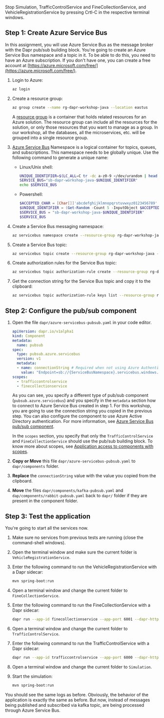 Stop Simulation, TrafficControlService and FineCollectionService, and VehicleRegistrationService by pressing Crtl-C in the respective terminal windows.

## Step 1: Create Azure Service Bus 

In this assignment, you will use Azure Service Bus as the message broker with the Dapr pub/sub building block. You're going to create an Azure Service Bus namespace and a topic in it. To be able to do this, you need to have an Azure subscription. If you don't have one, you can create a free account at [https://azure.microsoft.com/free/](https://azure.microsoft.com/free/).

1. Login to Azure:

    ```bash
    az login
    ```

1. Create a resource group:

    ```bash
    az group create --name rg-dapr-workshop-java --location eastus
    ```

    A [resource group](https://learn.microsoft.com/azure/azure-resource-manager/management/manage-resource-groups-portal) is a container that holds related resources for an Azure solution. The resource group can include all the resources for the solution, or only those resources that you want to manage as a group. In our workshop, all the databases, all the microservices, etc. will be grouped into a single resource group.

1. [Azure Service Bus](https://learn.microsoft.com/en-us/azure/service-bus-messaging/) Namespace is a logical container for topics, queues, and subscriptions. This namespace needs to be globally unique. Use the following command to generate a unique name:

    - Linux/Unix shell:
       
        ```bash
        UNIQUE_IDENTIFIER=$(LC_ALL=C tr -dc a-z0-9 </dev/urandom | head -c 5)
        SERVICE_BUS="sb-dapr-workshop-java-$UNIQUE_IDENTIFIER"
        echo $SERVICE_BUS
        ```

    - Powershell:
    
        ```powershell
        $ACCEPTED_CHAR = [Char[]]'abcdefghijklmnopqrstuvwxyz0123456789'
        $UNIQUE_IDENTIFIER = (Get-Random -Count 5 -InputObject $ACCEPTED_CHAR) -join ''
        $SERVICE_BUS = "sb-dapr-workshop-java-$UNIQUE_IDENTIFIER"
        $SERVICE_BUS
        ```

1. Create a Service Bus messaging namespace:

    ```bash
    az servicebus namespace create --resource-group rg-dapr-workshop-java --name $SERVICE_BUS --location eastus
    ```

1. Create a Service Bus topic:

    ```bash
    az servicebus topic create --resource-group rg-dapr-workshop-java --namespace-name $SERVICE_BUS --name test
    ```

1. Create authorization rules for the Service Bus topic:

    ```bash
    az servicebus topic authorization-rule create --resource-group rg-dapr-workshop-java --namespace-name $SERVICE_BUS --topic-name test --name DaprWorkshopJavaAuthRule --rights Manage Send Listen
    ```

1. Get the connection string for the Service Bus topic and copy it to the clipboard:

    ```bash
    az servicebus topic authorization-rule keys list --resource-group rg-dapr-workshop-java --namespace-name $SERVICE_BUS --topic-name test --name DaprWorkshopJavaAuthRule  --query primaryConnectionString --output tsv
    ```

## Step 2: Configure the pub/sub component

1. Open the file `dapr/azure-servicebus-pubsub.yaml` in your code editor.

    ```yaml
    apiVersion: dapr.io/v1alpha1
    kind: Component
    metadata:
      name: pubsub
    spec:
      type: pubsub.azure.servicebus
      version: v1
      metadata:
      - name: connectionString # Required when not using Azure Authentication.
        value: "Endpoint=sb://{ServiceBusNamespace}.servicebus.windows.net/;SharedAccessKeyName={PolicyName};SharedAccessKey={Key};EntityPath={ServiceBus}"
    scopes:
      - trafficcontrolservice
      - finecollectionservice
    ```

    As you can see, you specify a different type of pub/sub component (`pubsub.azure.servicebus`) and you specify in the `metadata` section how to connect to Azure Service Bus created in step 1. For this workshop, you are going to use the connection string you copied in the previous step. You can also configure the component to use Azure Active Directory authentication. For more information, see [Azure Service Bus pub/sub component](https://docs.dapr.io/reference/components-reference/supported-pubsub/setup-azure-servicebus-topics/).

    In the `scopes` section, you specify that only the `TrafficControlService` and `FineCollectionService` should use the pub/sub building block. To know more about scopes, see [Application access to components with scopes](https://docs.dapr.io/operations/components/component-scopes/#application-access-to-components-with-scopes).

1. **Copy or Move** this file `dapr/azure-servicebus-pubsub.yaml` to `dapr/components` folder.

1. **Replace** the `connectionString` value with the value you copied from the clipboard.

1. **Move** the files `dapr/components/kafka-pubsub.yaml` and `dap/components/rabbit-pubsub.yaml`  back to `dapr/` folder if they are present in the component folder.

## Step 3: Test the application

You're going to start all the services now. 

1. Make sure no services from previous tests are running (close the command-shell windows).

1. Open the terminal window and make sure the current folder is `VehicleRegistrationService`.

1. Enter the following command to run the VehicleRegistrationService with a Dapr sidecar:

   ```bash
   mvn spring-boot:run
   ```

1. Open a terminal window and change the current folder to `FineCollectionService`.

1. Enter the following command to run the FineCollectionService with a Dapr sidecar:

   ```bash
   dapr run --app-id finecollectionservice --app-port 6001 --dapr-http-port 3601 --dapr-grpc-port 60001 --components-path ../dapr/components mvn spring-boot:run
   ```

1. Open a terminal window and change the current folder to `TrafficControlService`.

1. Enter the following command to run the TrafficControlService with a Dapr sidecar:

   ```bash
   dapr run --app-id trafficcontrolservice --app-port 6000 --dapr-http-port 3600 --dapr-grpc-port 60000 --components-path ../dapr/components mvn spring-boot:run
   ```

1. Open a terminal window and change the current folder to `Simulation`.

1. Start the simulation:

   ```bash
   mvn spring-boot:run
   ```

You should see the same logs as before. Obviously, the behavior of the application is exactly the same as before. But now, instead of messages being published and subscribed via kafka topic, are being processed through Azure Service Bus.